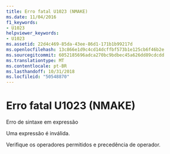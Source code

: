 ```yaml
---
title: Erro fatal U1023 (NMAKE)
ms.date: 11/04/2016
f1_keywords:
- U1023
helpviewer_keywords:
- U1023
ms.assetid: 22d4c469-85da-43ee-86d1-171b1b99217d
ms.openlocfilehash: 13c866e1d9c4cd14dcffbf573b1e125cb6f46b2e
ms.sourcegitcommit: 6052185696adca270bc9bdbec45a626dd89cdcdd
ms.translationtype: MT
ms.contentlocale: pt-BR
ms.lasthandoff: 10/31/2018
ms.locfileid: "50548870"
---
```

# <a name="nmake-fatal-error-u1023"></a>Erro fatal U1023 (NMAKE)

Erro de sintaxe em expressão

Uma expressão é inválida.

Verifique os operadores permitidos e precedência de operador.